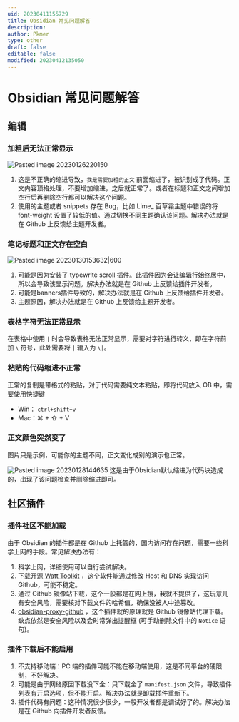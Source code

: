 ```yaml
---
uid: 20230411155729
title: Obsidian 常见问题解答
description: 
author: Pkmer
type: other
draft: false
editable: false
modified: 20230412135050
---
```


# Obsidian 常见问题解答

## 编辑

### 加粗后无法正常显示

![Pasted image 20230126220150](https://s1.vika.cn/space/2023/03/15/6402000f83f34b39a12d022aa01bcd10)

1. 这是不正确的缩进导致，`我是需要加粗的正文` 前面缩进了，被识别成了代码。正文内容顶格处理，不要增加缩进，之后就正常了。或者在标题和正文之间增加空行后再删除空行都可以解决这个问题。
2. 使用的主题或者 snippets 存在 Bug，比如 Lime_ 百草霜主题中错误的将 font-weight 设置了较低的值。通过切换不同主题确认该问题。解决办法就是在 Github 上反馈给主题开发者。

### 笔记标题和正文存在空白

![Pasted image 20230130153632|600](https://s1.vika.cn/space/2023/03/16/35843e81ce614cc3af728d84f421f0bf)

1. 可能是因为安装了 typewrite scroll 插件。此插件因为会让编辑行始终居中，所以会导致该显示问题。解决办法就是在 Github 上反馈给插件开发者。
2. 可能是banners插件导致的，解决办法就是在 Github 上反馈给插件开发者。
3. 主题原因，解决办法就是在 Github 上反馈给主题开发者。

### 表格字符无法正常显示

在表格中使用 `|` 时会导致表格无法正常显示，需要对字符进行转义，即在字符前加 `\` 符号，此处需要将 `|` 输入为 `\|`。

### 粘贴的代码缩进不正常

正常的复制是带格式的粘贴，对于代码需要纯文本粘贴，即将代码放入 OB 中，需要使用快捷键

- Win： `ctrl+shift+v`
- Mac：⌘ + ⇧ + V

### 正文颜色突然变了

图片只是示例，可能你的主题不同，正文变化成别的演示也正常。

![Pasted image 20230128144635](https://s1.vika.cn/space/2023/03/15/44af50f20c41452b974ec0719f2f9e14)
这是由于Obsidian默认缩进为代码块造成的，出现了该问题检查并删除缩进即可。

## 社区插件

### 插件社区不能加载

由于 Obsidian 的插件都是在 Github 上托管的，国内访问存在问题，需要一些科学上网的手段。常见解决办法有：

1. 科学上网，详细使用可以自行尝试解决。
2. 下载开源 [Watt Toolkit](https://steampp.net/) ，这个软件能通过修改 Host 和 DNS 实现访问 Github，可能不稳定。
3. 通过 Github 镜像站下载，这个一般都是在网上搜，我就不提供了，这玩意儿有安全风险，需要核对下载文件的哈希值，确保没被人中途篡改。
4. [obsidian-proxy-github](https://gitee.com/juqkai/obsidian-proxy-github) ，这个插件就的原理就是 Github 镜像站代理下载。缺点依然是安全风险以及会时常弹出提醒框 (可手动删除文件中的 `Notice` 语句)。

### 插件下载后不能启用

1. 不支持移动端：PC 端的插件可能不能在移动端使用，这是不同平台的硬限制，不好解决。
2. 可能是由于网络原因下载没下全：只下载全了 `manifest.json` 文件，导致插件列表有开启选项，但不能开启。解决办法就是卸载插件重新下。
3. 插件代码有问题：这种情况很少很少，一般开发者都是调试好了的。解决办法是在 Github 向插件开发者反馈。
